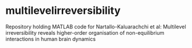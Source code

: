 # multilevelirreversibility
Repository holding MATLAB code for Nartallo-Kaluarachchi et al: Multilevel irreversibility reveals higher-order organisation of non-equilibrium interactions in human brain dynamics
